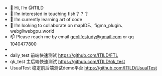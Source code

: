 - 👋 Hi, I’m @ITILD
- 👀 I’m interested in touching fish？？？
- 🌱 I’m currently learning art of code
- 💞️ I’m looking to collaborate on mapIDE、figma_plugin、webgl\webgpu_world 
- 📫 Please reach me by email geolifestudy@gmail.com or qq 1040477800
- 
- daily_test  前端快速测试 https://github.com/ITILD/FTL
- qk_test     主后端快速测试 https://github.com/ITILD/qk_test 
- UsualTest   稳定前后端测试demo平台 https://github.com/ITILD/UsualTest
<!---
ITILD/ITILD is a ✨ special ✨ repository because its `README.md` (this file) appears on your GitHub profile.
You can click the Preview link to take a look at your changes.
--->
